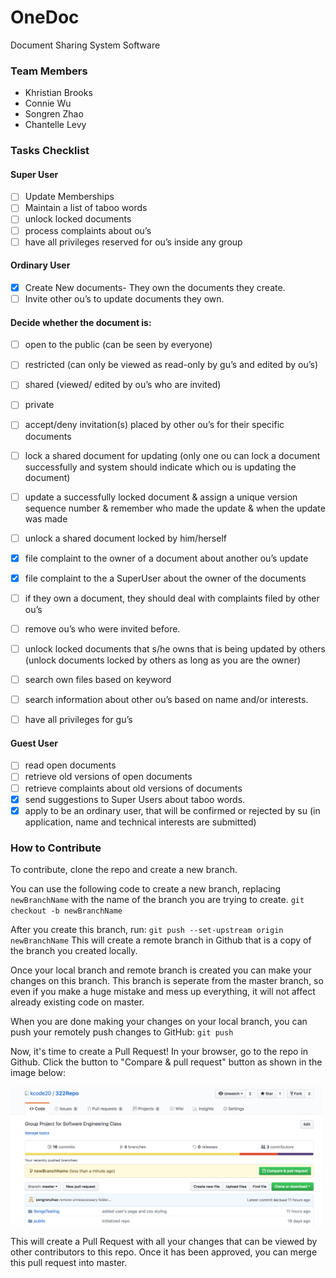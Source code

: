 # OneDoc

Document Sharing System Software

### Team Members

- Khristian Brooks
- Connie Wu
- Songren Zhao
- Chantelle Levy

### Tasks Checklist
#### Super User
- [ ] Update Memberships
- [ ] Maintain a list of taboo words
- [ ] unlock locked documents
- [ ] process complaints about ou’s
- [ ] have all privileges reserved for ou’s inside any group

#### Ordinary User
- [x] Create New documents- They own the documents they create.
- [ ] Invite other ou’s to update documents they own.
#### Decide whether the document is:
- [ ] open to the public (can be seen by everyone)
- [ ] restricted (can only be viewed as read-only by gu’s and edited by ou’s)
- [ ] shared (viewed/ edited by ou’s who are invited)
- [ ] private


- [ ] accept/deny invitation(s) placed by other ou’s for their specific documents
- [ ] lock a shared document for updating (only one ou can lock a document successfully and system should indicate
which ou is updating the document)
- [ ] update a successfully locked document & assign a unique version sequence number & remember who made the
update & when the update was made
- [ ] unlock a shared document locked by him/herself
- [x] file complaint to the owner of a document about another ou’s update
- [x] file complaint to the a SuperUser about the owner of the documents
- [ ] if they own a document, they should deal with complaints filed by other ou’s
- [ ] remove ou’s who were invited before.
- [ ] unlock locked documents that s/he owns that is being updated by others (unlock documents locked by others as
long as you are the owner)
- [ ] search own files based on keyword
- [ ] search information about other ou’s based on name and/or interests.
- [ ] have all privileges for gu’s

#### Guest User
- [ ] read open documents
- [ ] retrieve old versions of open documents
- [ ] retrieve complaints about old versions of documents
- [x] send suggestions to Super Users about taboo words.
- [x] apply to be an ordinary user, that will be confirmed or rejected by su (in application, name and technical interests
are submitted)

### How to Contribute

To contribute, clone the repo and create a new branch.

You can use the following code to create a new branch, replacing `newBranchName` with the name of the branch you are trying to create.
`git checkout -b newBranchName`

After you create this branch, run:
`git push --set-upstream origin newBranchName`
This will create a remote branch in Github that is a copy of the branch you created locally.

Once your local branch and remote branch is created you can make your changes on this branch. This branch is seperate from the master branch, so even if you make a huge mistake and mess up everything, it will not affect already existing code on master.

When you are done making your changes on your local branch, you can push your remotely push changes to GitHub:
`git push`

Now, it's time to create a Pull Request! In your browser, go to the repo in Github. Click the button to "Compare & pull request" button as shown in the image below:

<img src="/src/img/CreatingPR.png" width="500"/>

This will create a Pull Request with all your changes that can be viewed by other contributors to this repo. Once it has been approved, you can merge this pull request into master.
